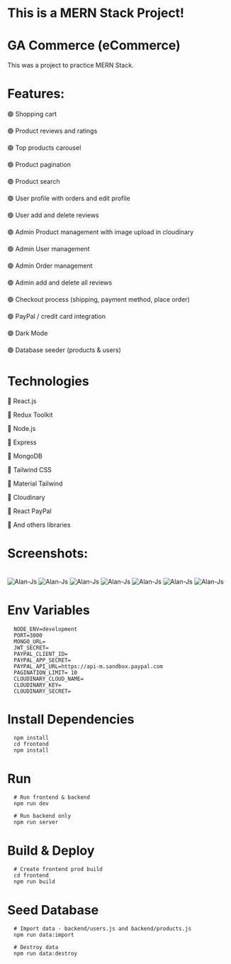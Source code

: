 # This is a MERN Stack Project!

# GA Commerce (eCommerce)

This was a project to practice MERN Stack.

# Features:

🟢 Shopping cart

🟢 Product reviews and ratings

🟢 Top products carousel

🟢 Product pagination

🟢 Product search

🟢 User profile with orders and edit profile

🟢 User add and delete reviews

🟢 Admin Product management with image upload in cloudinary

🟢 Admin User management

🟢 Admin Order management

🟢 Admin add and delete all reviews

🟢 Checkout process (shipping, payment method, place order)

🟢 PayPal / credit card integration

🟢 Dark Mode

🟢 Database seeder (products & users)


# Technologies

🔵 React.js

🔵 Redux Toolkit

🔵 Node.js

🔵 Express

🔵 MongoDB

🔵 Tailwind CSS

🔵 Material Tailwind

🔵 Cloudinary

🔵 React PayPal

🔵 And others libraries


# Screenshots:

<div style="display: inline_block"><br>
  <img align="center" alt="Alan-Js" src="/Project Images/1.png">
  <img align="center" alt="Alan-Js" src="/Project Images/2.png">
  <img align="center" alt="Alan-Js" src="/Project Images/3.png">
  <img align="center" alt="Alan-Js" src="/Project Images/4.png">
  <img align="center" alt="Alan-Js" src="/Project Images/5.png">
  <img align="center" alt="Alan-Js" src="/Project Images/6.png">
  <img align="center" alt="Alan-Js" src="/Project Images/7.png">


# Env Variables

```
  NODE_ENV=development
  PORT=3000
  MONGO_URL=
  JWT_SECRET=
  PAYPAL_CLIENT_ID=
  PAYPAL_APP_SECRET=
  PAYPAL_API_URL=https://api-m.sandbox.paypal.com
  PAGINATION_LIMIT= 10
  CLOUDINARY_CLOUD_NAME=
  CLOUDINARY_KEY=
  CLOUDINARY_SECRET=
```

# Install Dependencies

```
  npm install
  cd frontend
  npm install
```

# Run

```
  # Run frontend & backend
  npm run dev

  # Run backend only
  npm run server
```

# Build & Deploy

```
  # Create frontend prod build
  cd frontend
  npm run build
```

# Seed Database

```
  # Import data - backend/users.js and backend/products.js
  npm run data:import

  # Destroy data
  npm run data:destroy
```
